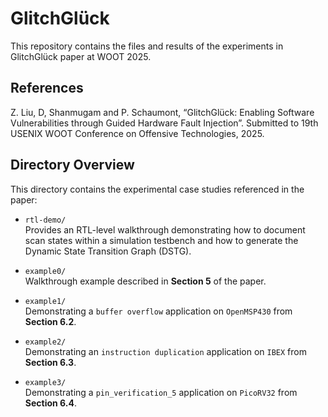 # GlitchGlück  
This repository contains the files and results of the experiments in GlitchGlück paper at WOOT 2025.

## References
Z. Liu, D, Shanmugam and P. Schaumont, “GlitchGlück: Enabling Software Vulnerabilities through Guided Hardware Fault Injection”. Submitted to 19th USENIX WOOT Conference on Offensive Technologies, 2025.

## Directory Overview

This directory contains the experimental case studies referenced in the paper:

- `rtl-demo/`  
  Provides an RTL-level walkthrough demonstrating how to document scan states within a simulation testbench and how to generate the Dynamic State Transition Graph (DSTG).  

- `example0/`  
  Walkthrough example described in **Section 5** of the paper.

- `example1/`  
  Demonstrating a `buffer overflow` application on `OpenMSP430` from **Section 6.2**.

- `example2/`  
  Demonstrating an `instruction duplication` application on `IBEX` from **Section 6.3**.

- `example3/`  
  Demonstrating a `pin_verification_5` application on `PicoRV32` from **Section 6.4**.


